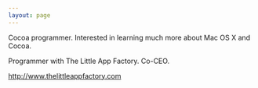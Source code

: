 ```yaml
---
layout: page
---
```




Cocoa programmer. Interested in learning much more about Mac OS X and Cocoa.

Programmer with The Little App Factory. Co-CEO.

http://www.thelittleappfactory.com
